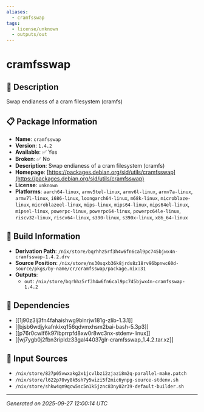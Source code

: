 ```yaml
---
aliases:
  - cramfsswap
tags:
  - license/unknown
  - outputs/out
---
```


# cramfsswap

## 📝 Description

Swap endianess of a cram filesystem (cramfs)

## 📋 Package Information

- **Name**: `cramfsswap`
- **Version**: `1.4.2`
- **Available**: ✅ Yes
- **Broken**: ✅ No
- **Description**: Swap endianess of a cram filesystem (cramfs)
- **Homepage**: [https://packages.debian.org/sid/utils/cramfsswap](https://packages.debian.org/sid/utils/cramfsswap)
- **License**: `unknown`
- **Platforms**: `aarch64-linux`, `armv5tel-linux`, `armv6l-linux`, `armv7a-linux`, `armv7l-linux`, `i686-linux`, `loongarch64-linux`, `m68k-linux`, `microblaze-linux`, `microblazeel-linux`, `mips-linux`, `mips64-linux`, `mips64el-linux`, `mipsel-linux`, `powerpc-linux`, `powerpc64-linux`, `powerpc64le-linux`, `riscv32-linux`, `riscv64-linux`, `s390-linux`, `s390x-linux`, `x86_64-linux`

## 🔧 Build Information

- **Derivation Path**: `/nix/store/bqrhhz5rf3h4w6fn6cal9pc745bjwx4n-cramfsswap-1.4.2.drv`
- **Source Position**: `/nix/store/ns30sqxb36k8jrds8z18rv96bpnwc60d-source/pkgs/by-name/cr/cramfsswap/package.nix:31`
- **Outputs**:
  - `out`:  `/nix/store/bqrhhz5rf3h4w6fn6cal9pc745bjwx4n-cramfsswap-1.4.2`

## 🔗 Dependencies

- [[1j90z3lj3fn4fahaishwg9blnrjw181g-zlib-1.3.1]]
- [[bjsb6wdjykafnkixq156qdvmxhsm2bai-bash-5.3p3]]
- [[p76r0cwlf6k97ibprrpfd8xw0r8wc3nx-stdenv-linux]]
- [[wj7ygb0j2fbn3ripldz33gal44037glr-cramfsswap_1.4.2.tar.xz]]

## 📁 Input Sources

- `/nix/store/827p05vwxakg2x1jcvlbzi2zjazi8m2q-parallel-make.patch`
- `/nix/store/l622p70vy8k5sh7y5wizi5f2mic6ynpg-source-stdenv.sh`
- `/nix/store/shkw4qm9qcw5sc5n1k5jznc83ny02r39-default-builder.sh`

---
*Generated on 2025-09-27 12:00:14 UTC*
